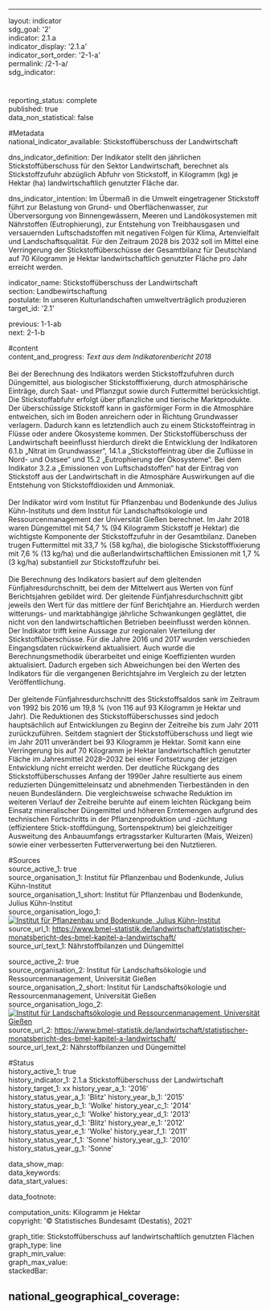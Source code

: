 ---

layout: indicator    
sdg_goal: '2'    
indicator: 2.1.a    
indicator_display: '2.1.a'    
indicator_sort_order: '2-1-a'    
permalink: /2-1-a/    
sdg_indicator:     

#    
reporting_status: complete    
published: true    
data_non_statistical: false    


#Metadata    
national_indicator_available: Stickstoffüberschuss der Landwirtschaft    
    
dns_indicator_definition: Der Indikator stellt den jährlichen Stickstoffüberschuss für den Sektor Landwirtschaft, berechnet als Stickstoffzufuhr abzüglich Abfuhr von Stickstoff, in Kilogramm (kg) je Hektar (ha) landwirtschaftlich genutzter Fläche dar.    
    
dns_indicator_intention: Im Übermaß in die Umwelt eingetragener Stickstoff führt zur Belastung von Grund- und Oberflächenwasser, zur Überversorgung von Binnengewässern, Meeren und Landökosystemen mit Nährstoffen (Eutrophierung), zur Entstehung von Treibhausgasen und versauernden Luftschadstoffen mit negativen Folgen für Klima, Artenvielfalt und Landschaftsqualität. Für den Zeitraum 2028 bis 2032 soll im Mittel eine Verringerung der Stickstoffüberschüsse der Gesamtbilanz für Deutschland auf 70 Kilogramm je Hektar landwirtschaftlich genutzter Fläche pro Jahr erreicht werden.    
    
indicator_name: Stickstoffüberschuss der Landwirtschaft    
section: Landbewirtschaftung    
postulate: In unseren Kulturlandschaften umweltverträglich produzieren    
target_id: '2.1'    
    
previous: 1-1-ab    
next: 2-1-b    
    
#content    
content_and_progress: <i> Text aus dem Indikatorenbericht 2018</i><br><br>Bei der Berechnung des Indikators werden Stickstoffzufuhren durch Düngemittel, aus biologischer Stickstofffixierung, durch atmosphärische Einträge, durch Saat- und Pflanzgut sowie durch Futtermittel berücksichtigt. Die Stickstoffabfuhr erfolgt über pflanzliche und tierische Marktprodukte. Der überschüssige Stickstoff kann in gasförmiger Form in die Atmosphäre entweichen, sich im Boden anreichern oder in Richtung Grundwasser verlagern. Dadurch kann es letztendlich auch zu einem Stickstoffeintrag in Flüsse oder andere Ökosysteme kommen. Der Stickstoffüberschuss der Landwirtschaft beeinflusst hierdurch direkt die Entwicklung der Indikatoren 6.1.b „Nitrat im Grundwasser“, 14.1.a „Stickstoffeintrag über die Zuflüsse in Nord- und Ostsee“ und 15.2 „Eutrophierung der Ökosysteme“. Bei dem Indikator 3.2.a „Emissionen von Luftschadstoffen“ hat der Eintrag von Stickstoff aus der Landwirtschaft in die Atmosphäre Auswirkungen auf die Entstehung von Stickstoffdioxiden und Ammoniak.<br><br>Der Indikator wird vom Institut für Pflanzenbau und Bodenkunde des Julius Kühn-Instituts und dem Institut für Landschaftsökologie und Ressourcenmanagement der Universität Gießen berechnet. Im Jahr 2018 waren Düngemittel mit 54,7 % (94 Kilogramm Stickstoff je Hektar) die wichtigste Komponente der Stickstoffzufuhr in der Gesamtbilanz. Daneben trugen Futtermittel mit 33,7 % (58 kg/ha), die biologische Stickstofffixierung mit 7,6 % (13 kg/ha) und die außerlandwirtschaftlichen Emissionen mit 1,7 % (3 kg/ha) substantiell zur Stickstoffzufuhr bei.<br><br>Die Berechnung des Indikators basiert auf dem gleitenden Fünfjahresdurchschnitt, bei dem der Mittelwert aus Werten von fünf Berichtsjahren gebildet wird. Der gleitende Fünfjahresdurchschnitt gibt jeweils den Wert für das mittlere der fünf Berichtjahre an. Hierdurch werden witterungs- und marktabhängige jährliche Schwankungen geglättet, die nicht von den landwirtschaftlichen Betrieben beeinflusst werden können. Der Indikator trifft keine Aussage zur regionalen Verteilung der Stickstoffüberschüsse. Für die Jahre 2016 und 2017 wurden verschieden Eingangsdaten rückwirkend aktualisiert. Auch wurde die Berechnungsmethodik überarbeitet und einige Koeffizienten wurden aktualisiert. Dadurch ergeben sich Abweichungen bei den Werten des Indikators für die vergangenen Berichtsjahre im Vergleich zu der letzten Veröffentlichung.<br><br>Der gleitende Fünfjahresdurchschnitt des Stickstoffsaldos sank im Zeitraum von 1992 bis 2016 um 19,8 % (von 116 auf 93 Kilogramm je Hektar und Jahr). Die Reduktionen des Stickstoffüberschusses sind jedoch hauptsächlich auf Entwicklungen zu Beginn der Zeitreihe bis zum Jahr 2011 zurückzuführen. Seitdem stagniert der Stickstoffüberschuss und liegt wie im Jahr 2011 unverändert bei 93 Kilogramm je Hektar. Somit kann eine Verringerung bis auf 70 Kilogramm je Hektar landwirtschaftlich genutzter Fläche im Jahresmittel 2028–2032 bei einer Fortsetzung der jetzigen Entwicklung nicht erreicht werden. Der deutliche Rückgang des Stickstoffüberschusses Anfang der 1990er Jahre resultierte aus einem reduzierten Düngemitteleinsatz und abnehmenden Tierbeständen in den neuen Bundesländern. Die vergleichsweise schwache Reduktion im weiteren Verlauf der Zeitreihe beruhte auf einem leichten Rückgang beim Einsatz mineralischer Düngemittel und höheren Erntemengen aufgrund des technischen Fortschritts in der Pflanzenproduktion und -züchtung (effizientere Stick-stoffdüngung, Sortenspektrum) bei gleichzeitiger Ausweitung des Anbauumfangs ertragsstarker Kulturarten (Mais, Weizen) sowie einer verbesserten Futterverwertung bei den Nutztieren.    
    
#Sources    
source_active_1: true                
source_organisation_1: Institut für Pflanzenbau und Bodenkunde, Julius Kühn-Institut                
source_organisation_1_short: Institut für Pflanzenbau und Bodenkunde, Julius Kühn-Institut                
source_organisation_logo_1: <a href="https://www.julius-kuehn.de/pb/"><img src="https://g205sdgs.github.io/sdg-indicators/public/logos/jki.png" alt=" Institut für Pflanzenbau und Bodenkunde, Julius Kühn-Institut" title="Klicken Sie hier um zu der Homepage der Organisation zu gelangen" /></a>                
source_url_1: https://www.bmel-statistik.de/landwirtschaft/statistischer-monatsbericht-des-bmel-kapitel-a-landwirtschaft/                    
source_url_text_1: Nährstoffbilanzen und Düngemittel                    

source_active_2: true                
source_organisation_2: Institut für Landschaftsökologie und Ressourcenmanagement, Universität Gießen                
source_organisation_2_short: Institut für Landschaftsökologie und Ressourcenmanagement, Universität Gießen                
source_organisation_logo_2: <a href="https://www.uni-giessen.de/fbz/fb09/institute/ilr"><img src="https://g205sdgs.github.io/sdg-indicators/public/logos/ug.png" alt=" Institut für Landschaftsökologie und Ressourcenmanagement, Universität Gießen" title="Klicken Sie hier um zu der Homepage der Organisation zu gelangen" /></a>                
source_url_2: https://www.bmel-statistik.de/landwirtschaft/statistischer-monatsbericht-des-bmel-kapitel-a-landwirtschaft/                    
source_url_text_2: Nährstoffbilanzen und Düngemittel                    
    
#Status    
history_active_1: true                
history_indicator_1: 2.1.a Stickstoffüberschuss der Landwirtschaft                
history_target_1:  xx
history_year_a_1: '2016'                        
history_status_year_a_1: 'Blitz'
history_year_b_1: '2015'                        
history_status_year_b_1: 'Wolke'
history_year_c_1: '2014'                        
history_status_year_c_1: 'Wolke'
history_year_d_1: '2013'                        
history_status_year_d_1: 'Blitz'
history_year_e_1: '2012'                        
history_status_year_e_1: 'Wolke'
history_year_f_1: '2011'                        
history_status_year_f_1: 'Sonne'
history_year_g_1: '2010'                        
history_status_year_g_1: 'Sonne'    

data_show_map:     
data_keywords:    
data_start_values:     
    
data_footnote:     
    
computation_units: Kilogramm je Hektar    
copyright: '&copy; Statistisches Bundesamt (Destatis), 2021'
    
graph_title: Stickstoffüberschuss auf landwirtschaftlich genutzten Flächen    
graph_type: line    
graph_min_value:     
graph_max_value:     
stackedBar:    

national_geographical_coverage:     
---    